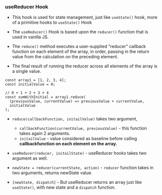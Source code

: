 ### useReducer Hook

- This hook is used for state management, just like `useState()` hook, more of a primitive hooks to `useState()` Hook
- The `useReducer()` Hook is based upon the `reducer()` function that is used in vanilla JS.

- The `reduce()` method executes a user-supplied "reducer" callback function on each element of the array, in order, passing in the return value from the calculation on the preceding element. 

- The final result of running the reducer across all elements of the array is a single value.

```
const array1 = [1, 2, 3, 4];
const initialValue = 0;

// 0 + 1 + 2 + 3 + 4
const sumWithInitial = array1.reduce(
  (previousValue, currentValue) => previousValue + currentValue,
  initialValue
);

```

- `reduce(callbackFunction, initailValue)` takes two argument,
    - `callbackFunction(currentValue, previousValue)` - this function takes again 2 arguments. 
    - `initailValue` - value considered as baseline before calling **callbackfunction on each element on the array.**

- `useReducer(reducer, initailState)` - useReducer hooks takes two argument as well.
- `newState = reducer(currentState, action)` - `reducer` function takes in two arguments, returns newState value.
-  `[newState, dispatch]` - But useReducer returns an array just like `useState()`, with new state and a `dispatch` function.